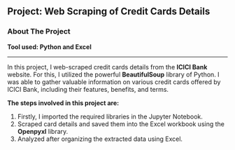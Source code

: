 ## Project: Web Scraping of Credit Cards Details 
### About The Project
**Tool used: Python and Excel**

---
In this project, I web-scraped credit cards details from the **ICICI Bank** website.
For this, I utilized the powerful **BeautifulSoup** library of Python. 
I was able to gather valuable information on various credit cards offered by ICICI Bank, including their features, benefits, and terms.

**The steps involved in this project are:**
1. Firstly, I imported the required libraries in the Jupyter Notebook.
3. Scraped card details and saved them into the Excel workbook using the **Openpyxl** library.
4. Analyzed after organizing the extracted data using Excel.

